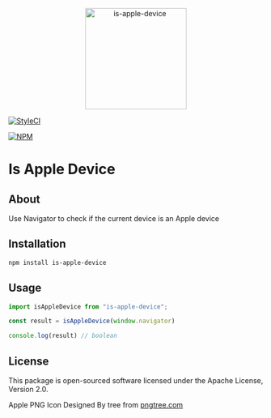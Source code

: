 <p align="center"><img width="200" src="https://png.pngtree.com/png-vector/20231017/ourmid/pngtree-fresh-apple-fruit-red-png-image_10203073.png" alt="is-apple-device" /></p>

[![StyleCI](https://github.styleci.io/repos/234736708/shield?branch=main)](https://github.styleci.io/repos/234736708)
<!--[![Coverage](https://sonarcloud.io/api/project_badges/measure?project=rogervila_is-apple-device&metric=coverage)](https://sonarcloud.io/dashboard?id=rogervila_is-apple-device)-->
<!--[![Maintainability Rating](https://sonarcloud.io/api/project_badges/measure?project=rogervila_is-apple-device&metric=sqale_rating)](https://sonarcloud.io/dashboard?id=rogervila_is-apple-device)-->

[![NPM](https://nodei.co/npm/is-apple-device.png?compact=true)](https://nodei.co/npm/is-apple-device/)

# Is Apple Device

## About

Use Navigator to check if the current device is an Apple device

## Installation

```sh
npm install is-apple-device
```

## Usage

```js
import isAppleDevice from "is-apple-device";

const result = isAppleDevice(window.navigator)

console.log(result) // boolean
```

## License

This package is open-sourced software licensed under the Apache License, Version 2.0.

Apple PNG Icon Designed By tree from [pngtree.com](https://pngtree.com/freepng/fresh-apple-fruit-red_13344485.html?sol=downref&id=bef)

